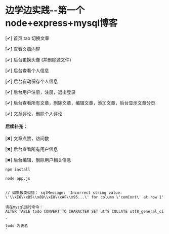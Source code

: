 # 边学边实践--第一个node+express+mysql博客

[✔] 首页 tab 切换文章

[✔] 查看文章内容

[✔] 后台更换头像 (并删除源文件)

[✔] 后台查看个人信息

[✔] 后台自动保存个人信息

[✔] 后台用户注册，注册，退出登录

[✔] 后台查看所有文章，删除文章，编辑文章，添加文章，后台显示文章分页

[✔] 文章评论，删除个人评论

#### 后续补充：

[✖] 文章点赞，访问数

[✖] 后台查看所有用户信息

[✖] 后台编辑，删除用户相关信息

```
npm install

node app.js


// 如果报类似错： sqlMessage: 'Incorrect string value: \'\\xE6\\xB5\\x8B\\xE8\\xAF\\x95...\' for column \'comCont\' at row 1'

请在mysql运行命令：
ALTER TABLE todo CONVERT TO CHARACTER SET utf8 COLLATE utf8_general_ci

`
todo 为表名
`
```
